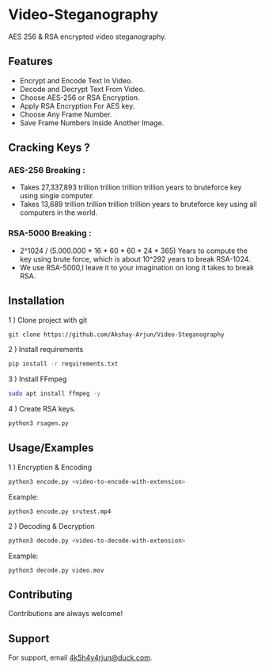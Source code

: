 
# Video-Steganography

AES 256 & RSA encrypted video steganography.



## Features
 
- Encrypt and Encode Text In Video.
- Decode and Decrypt Text From Video.
- Choose AES-256 or RSA Encryption.
- Apply RSA Encryption For AES key.
- Choose Any Frame Number.
- Save Frame Numbers Inside Another Image.


## Cracking Keys ?

### AES-256 Breaking :  
- Takes 27,337,893 trillion trillion trillion trillion years to bruteforce key using single computer.
- Takes 13,689 trillion trillion trillion trillion years to bruteforce key using all computers in the world.
### RSA-5000 Breaking :
- 2^1024 / (5.000.000 * 16 * 60 * 60 * 24 * 365) Years to compute the key using brute force, which is about 10^292 years to break RSA-1024.
- We use RSA-5000,I leave it to your imagination on long it takes to break RSA.
## Installation

1 ) Clone project with git

```bash
git clone https://github.com/Akshay-Arjun/Video-Steganography
```
2 ) Install requirements 
```bash
pip install -r requirements.txt
```
3 ) Install FFmpeg
```bash
sudo apt install ffmpeg -y
```
4 ) Create RSA keys.
```bash
python3 rsagen.py
```


## Usage/Examples
1 ) Encryption & Encoding
```bash
python3 encode.py <video-to-encode-with-extension>
```
  Example: 
  ```
  python3 encode.py srutest.mp4
  ```

2 ) Decoding & Decryption
```bash
python3 decode.py <video-to-decode-with-extension>
```
  Example: 
  ```
  python3 decode.py video.mov
  ```

## Contributing

Contributions are always welcome!


## Support

For support, email 4k5h4y4rjun@duck.com.

